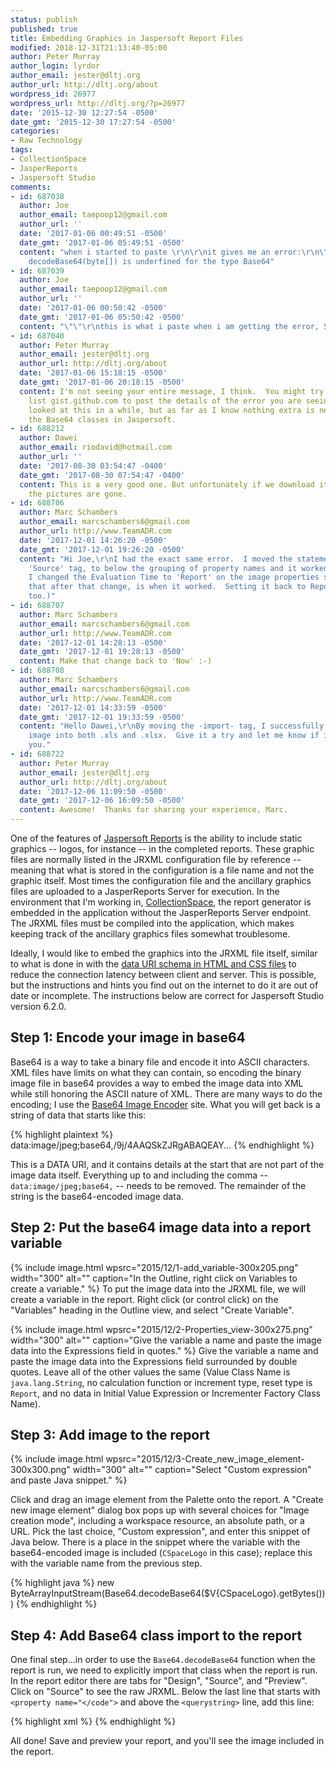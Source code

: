 ```yaml
---
status: publish
published: true
title: Embedding Graphics in Jaspersoft Report Files
modified: 2018-12-31T21:13:40-05:00
author: Peter Murray
author_login: lyrdor
author_email: jester@dltj.org
author_url: http://dltj.org/about
wordpress_id: 26977
wordpress_url: http://dltj.org/?p=26977
date: '2015-12-30 12:27:54 -0500'
date_gmt: '2015-12-30 17:27:54 -0500'
categories:
- Raw Technology
tags:
- CollectionSpace
- JasperReports
- Jaspersoft Studio
comments:
- id: 687038
  author: Joe
  author_email: taepoop12@gmail.com
  author_url: ''
  date: '2017-01-06 00:49:51 -0500'
  date_gmt: '2017-01-06 05:49:51 -0500'
  content: "when i started to paste \r\n\r\nit gives me an error:\r\n\"The method
    decodeBase64(byte[]) is underfined for the type Base64"
- id: 687039
  author: Joe
  author_email: taepoop12@gmail.com
  author_url: ''
  date: '2017-01-06 00:50:42 -0500'
  date_gmt: '2017-01-06 05:50:42 -0500'
  content: "\"\"\r\nthis is what i paste when i am getting the error, STEP 4"
- id: 687040
  author: Peter Murray
  author_email: jester@dltj.org
  author_url: http://dltj.org/about
  date: '2017-01-06 15:18:15 -0500'
  date_gmt: '2017-01-06 20:18:15 -0500'
  content: I'm not seeing your entire message, I think.  You might try using a service
    list gist.github.com to post the details of the error you are seeing.  I haven't
    looked at this in a while, but as far as I know nothing extra is needed to include
    the Base64 classes in Jaspersoft.
- id: 688212
  author: Dawei
  author_email: riodavid@hotmail.com
  author_url: ''
  date: '2017-08-30 03:54:47 -0400'
  date_gmt: '2017-08-30 07:54:47 -0400'
  content: This is a very good one. But unfortunately if we download it into excel,
    the pictures are gone.
- id: 688706
  author: Marc Schambers
  author_email: marcschambers6@gmail.com
  author_url: http://www.TeamADR.com
  date: '2017-12-01 14:26:20 -0500'
  date_gmt: '2017-12-01 19:26:20 -0500'
  content: "Hi Joe,\r\nI had the exact same error.  I moved the statement, in the
    'Source' tag, to below the grouping of property names and it worked:\r\n \t\r\n\t\r\n\t\r\n\t\r\n\t\r\n\r\nAlso,
    I changed the Evaluation Time to 'Report' on the image properties screen.  (Weird
    that after that change, is when it worked.  Setting it back to Report, works now
    too.)"
- id: 688707
  author: Marc Schambers
  author_email: marcschambers6@gmail.com
  author_url: http://www.TeamADR.com
  date: '2017-12-01 14:28:13 -0500'
  date_gmt: '2017-12-01 19:28:13 -0500'
  content: Make that change back to 'Now' :-)
- id: 688708
  author: Marc Schambers
  author_email: marcschambers6@gmail.com
  author_url: http://www.TeamADR.com
  date: '2017-12-01 14:33:59 -0500'
  date_gmt: '2017-12-01 19:33:59 -0500'
  content: "Hello Dawei,\r\nBy moving the -import- tag, I successfully imported the
    image into both .xls and .xlsx.  Give it a try and let me know if it works for
    you."
- id: 688722
  author: Peter Murray
  author_email: jester@dltj.org
  author_url: http://dltj.org/about
  date: '2017-12-06 11:09:50 -0500'
  date_gmt: '2017-12-06 16:09:50 -0500'
  content: Awesome!  Thanks for sharing your experience, Marc.
---
```

One of the features of [Jaspersoft Reports](http://www.jaspersoft.com/reporting-software "Reporting Software - TIBCO Jaspersoft") is the ability to include static graphics -- logos, for instance -- in the completed reports. These graphic files are normally listed in the JRXML configuration file by reference -- meaning that what is stored in the configuration is a file name and not the graphic itself. Most times the configuration file and the ancillary graphics files are uploaded to a JasperReports Server for execution. In the environment that I'm working in, [CollectionSpace](http://collectionspace.org/ "http://collectionspace.org/"), the report generator is embedded in the application without the JasperReports Server endpoint. The JRXML files must be compiled into the application, which makes keeping track of the ancillary graphics files somewhat troublesome.

Ideally, I would like to embed the graphics into the JRXML file itself, similar to what is done in with the [data URI schema in HTML and CSS files](https://en.wikipedia.org/wiki/Data_URI_scheme "Data URI Schema - Wikipedia") to reduce the connection latency between client and server. This is possible, but the instructions and hints you find out on the internet to do it are out of date or incomplete. The instructions below are correct for Jaspersoft Studio version 6.2.0.

## Step 1: Encode your image in base64

Base64 is a way to take a binary file and encode it into ASCII characters. XML files have limits on what they can contain, so encoding the binary image file in base64 provides a way to embed the image data into XML while still honoring the ASCII nature of XML. There are many ways to do the encoding; I use the [Base64 Image Encoder](https://www.base64-image.de/) site. What you will get back is a string of data that starts like this:

{% highlight plaintext %}
data:image/jpeg;base64,/9j/4AAQSkZJRgABAQEAY...
{% endhighlight %}

This is a DATA URI, and it contains details at the start that are not part of the image data itself. Everything up to and including the comma -- `data:image/jpeg;base64,` -- needs to be removed. The remainder of the string is the base64-encoded image data.

## Step 2: Put the base64 image data into a report variable
{% include image.html
    wpsrc="2015/12/1-add_variable-300x205.png"
    width="300"
    alt=""
    caption="In the Outline, right click on Variables to create a variable."
%}
To put the image data into the JRXML file, we will create a variable in the report. Right click (or control click) on the "Variables" heading in the Outline view, and select "Create Variable".  

{% include image.html
    wpsrc="2015/12/2-Properties_view-300x275.png"
    width="300"
    alt=""
    caption="Give the variable a name and paste the image data into the Expressions field in quotes."
%}
Give the variable a name and paste the image data into the Expressions field surrounded by double quotes. Leave all of the other values the same (Value Class Name is `java.lang.String`, no calculation function or increment type, reset type is `Report`, and no data in Initial Value Expression or Incrementer Factory Class Name).

## Step 3: Add image to the report
{% include image.html
    wpsrc="2015/12/3-Create_new_image_element-300x300.png"
    width="300"
    alt=""
    caption="Select \"Custom expression\" and paste Java snippet."
%}

Click and drag an image element from the Palette onto the report. A "Create new image element" dialog box pops up with several choices for "Image creation mode", including a workspace resource, an absolute path, or a URL. Pick the last choice, "Custom expression", and enter this snippet of Java below. There is a place in the snippet where the variable with the base64-encoded image is included (`CSpaceLogo` in this case); replace this with the variable name from the previous step.

{% highlight java %}
new ByteArrayInputStream(Base64.decodeBase64($V{CSpaceLogo}.getBytes()))
{% endhighlight %}

## Step 4: Add Base64 class import to the report

One final step...in order to use the `Base64.decodeBase64` function when the report is run, we need to explicitly import that class when the report is run. In the report editor there are tabs for "Design", "Source", and "Preview". Click on "Source" to see the raw JRXML. Below the last line that starts with `<property name="</code">` and above the `<querystring>` line, add this line:

{% highlight xml %}
<import value="org.apache.commons.codec.binary.Base64"></import>
{% endhighlight %}

All done! Save and preview your report, and you'll see the image included in the report.
